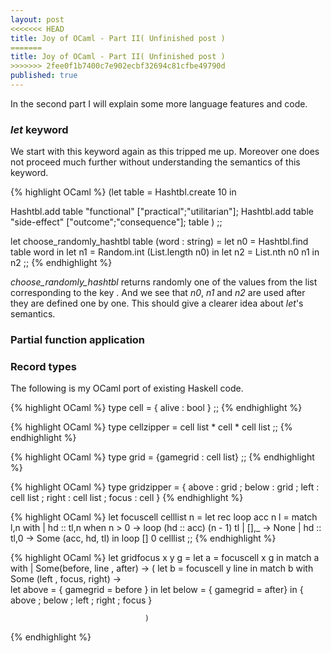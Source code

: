 ```yaml
---
layout: post
<<<<<<< HEAD
title: Joy of OCaml - Part II( Unfinished post )
=======
title: Joy of OCaml - Part II( Unfinished post )
>>>>>>> 2fee0f1b7400c7e902ecbf32694c81cfbe49790d
published: true
---
```

In the second part I will explain some more language features and code.

### _let_ keyword
We start with this keyword again as this tripped me up. Moreover one does not
proceed much further without understanding the semantics of this keyword.

{% highlight OCaml %}
(let table = Hashtbl.create 10 in
  
  Hashtbl.add table "functional" ["practical";"utilitarian"];
  Hashtbl.add table "side-effect" ["outcome";"consequence"];
 table ) 
;;

let choose_randomly_hashtbl table (word : string) =
  let n0 = Hashtbl.find  table word in
  let n1 = Random.int (List.length n0) in
  let n2 = List.nth n0 n1 in
  n2
;;
{% endhighlight %}

*choose_randomly_hashtbl* returns randomly one of the values from the list corresponding to the key . And we see that _n0_, _n1_ and _n2_ are used after they are defined one by one. This should give a clearer idea about _let_'s semantics.

### Partial function application

### Record types

The following is my OCaml port of existing Haskell code.

{% highlight OCaml %}
type cell = { alive : bool }
;;
{% endhighlight %}

{% highlight OCaml %}
type cellzipper =    cell list *  cell *  cell list
;;
{% endhighlight %}

{% highlight OCaml %}
type grid = {gamegrid : cell list}
;;
{% endhighlight %}

{% highlight OCaml %}
type gridzipper  =
             { above : grid
             ; below : grid
             ; left  : cell list
             ; right : cell list
             ; focus : cell }
{% endhighlight %}

{% highlight OCaml %}
let focuscell celllist n =
 let rec loop acc n l =
  match l,n with
    | hd :: tl,n when n > 0 -> loop (hd :: acc) (n - 1) tl
    | [],_  -> None
    | hd :: tl,0 -> Some (acc, hd, tl)
 in loop  [] 0 celllist
;;
{% endhighlight %}

{% highlight OCaml %}
let gridfocus x y g =
 let a = focuscell x g in
  match a with
    | Some(before, line , after) -> (
                                  let b = focuscell y line in
                                   match b with
                                   Some (left  , focus, right) ->  
                                                               let above =  { gamegrid = before } in
                                                               let below = { gamegrid = after} in
                                                                            {  above
                                                                            ;  below
                                                                            ;  left
                                                                            ;  right
                                                                            ;  focus }

                                  )
{% endhighlight %}
